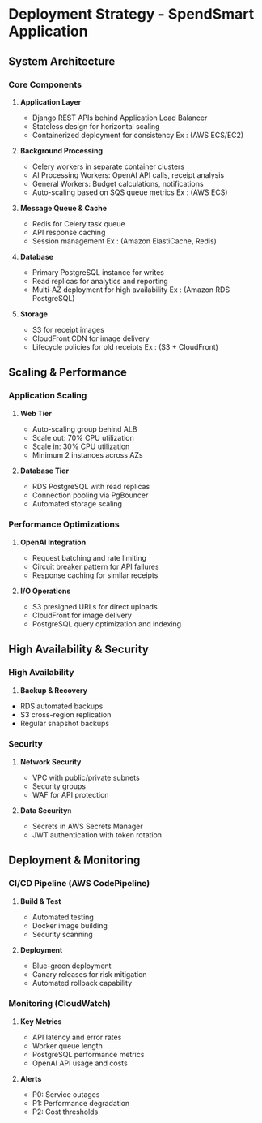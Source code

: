 # Deployment Strategy - SpendSmart Application

## System Architecture

### Core Components
1. **Application Layer** 
   - Django REST APIs behind Application Load Balancer
   - Stateless design for horizontal scaling
   - Containerized deployment for consistency
   Ex : (AWS ECS/EC2)

2. **Background Processing** 
   - Celery workers in separate container clusters
   - AI Processing Workers: OpenAI API calls, receipt analysis
   - General Workers: Budget calculations, notifications
   - Auto-scaling based on SQS queue metrics
   Ex : (AWS ECS)

3. **Message Queue & Cache** 
   - Redis for Celery task queue
   - API response caching
   - Session management
   Ex : (Amazon ElastiCache, Redis)

4. **Database** 
   - Primary PostgreSQL instance for writes
   - Read replicas for analytics and reporting
   - Multi-AZ deployment for high availability
   Ex : (Amazon RDS PostgreSQL)

5. **Storage** 
   - S3 for receipt images
   - CloudFront CDN for image delivery
   - Lifecycle policies for old receipts
   Ex : (S3 + CloudFront)


## Scaling & Performance

### Application Scaling
1. **Web Tier**
   - Auto-scaling group behind ALB
   - Scale out: 70% CPU utilization
   - Scale in: 30% CPU utilization
   - Minimum 2 instances across AZs

2. **Database Tier**
   - RDS PostgreSQL with read replicas
   - Connection pooling via PgBouncer
   - Automated storage scaling



### Performance Optimizations
1. **OpenAI Integration**
   - Request batching and rate limiting
   - Circuit breaker pattern for API failures
   - Response caching for similar receipts

2. **I/O Operations**
   - S3 presigned URLs for direct uploads
   - CloudFront for image delivery
   - PostgreSQL query optimization and indexing



## High Availability & Security

### High Availability
1.  **Backup & Recovery**
   - RDS automated backups
   - S3 cross-region replication
   - Regular snapshot backups



### Security
1. **Network Security**
   - VPC with public/private subnets
   - Security groups
   - WAF for API protection

2. **Data Security**n
   - Secrets in AWS Secrets Manager
   - JWT authentication with token rotation





## Deployment & Monitoring

### CI/CD Pipeline (AWS CodePipeline)
1. **Build & Test**
   - Automated testing
   - Docker image building
   - Security scanning

2. **Deployment**
   - Blue-green deployment
   - Canary releases for risk mitigation
   - Automated rollback capability

### Monitoring (CloudWatch)
1. **Key Metrics**
   - API latency and error rates
   - Worker queue length
   - PostgreSQL performance metrics
   - OpenAI API usage and costs

2. **Alerts**
   - P0: Service outages
   - P1: Performance degradation
   - P2: Cost thresholds
